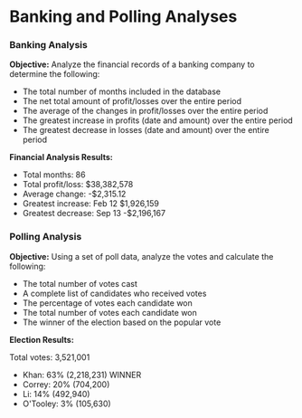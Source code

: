 # Banking and Polling Analyses

### Banking Analysis

**Objective:**  Analyze the financial records of a banking company to determine the following:
  -  The total number of months included in the database
  -  The net total amount of profit/losses over the entire period
  -  The average of the changes in profit/losses over the entire period
  -  The greatest increase in profits (date and amount) over the entire period
  -  The greatest decrease in losses (date and amount) over the entire period
  
**Financial Analysis Results:**

  * Total months:  86
  * Total profit/loss:  $38,382,578
  * Average change:  -$2,315.12
  * Greatest increase:  Feb 12  $1,926,159
  * Greatest decrease:  Sep 13  -$2,196,167
  

### Polling Analysis

**Objective:**  Using a set of poll data, analyze the votes and calculate the following:
  -  The total number of votes cast
  -  A complete list of candidates who received votes
  -  The percentage of votes each candidate won
  -  The total number of votes each candidate won
  -  The winner of the election based on the popular vote

**Election Results:**

  Total votes:  3,521,001

  * Khan:  63% (2,218,231)  WINNER
  * Correy:  20%  (704,200)
  * Li:  14%  (492,940)
  * O'Tooley:  3%  (105,630)

